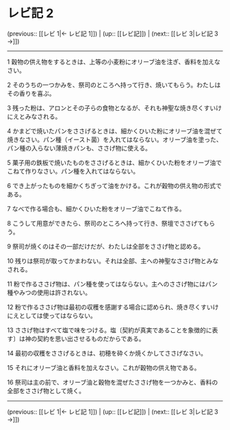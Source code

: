 # レビ記 2

(previous:: [[レビ 1|← レビ記 1]]) | (up:: [[レビ記]]) | (next:: [[レビ 3|レビ記 3 →]])

***




1 
穀物の供え物をするときは、上等の小麦粉にオリーブ油を注ぎ、香料を加えなさい。 



2 
そのうちの一つかみを、祭司のところへ持って行き、焼いてもらう。わたしはその香りを喜ぶ。 



3 
残った粉は、アロンとその子らの食物となるが、それも神聖な焼き尽くすいけにえとみなされる。 



4 
かまどで焼いたパンをささげるときは、細かくひいた粉にオリーブ油を混ぜて焼きなさい。パン種（イースト菌）を入れてはならない。オリーブ油を塗った、パン種の入らない薄焼きパンも、ささげ物に使える。 



5 
菓子用の鉄板で焼いたものをささげるときは、細かくひいた粉をオリーブ油でこねて作りなさい。パン種を入れてはならない。 



6 
でき上がったものを細かくちぎって油をかける。これが穀物の供え物の形式である。 



7 
なべで作る場合も、細かくひいた粉をオリーブ油でこねて作る。 



8 
こうして用意ができたら、祭司のところへ持って行き、祭壇でささげてもらう。 



9 
祭司が焼くのはその一部だけだが、わたしは全部をささげ物と認める。 



10 
残りは祭司が取ってかまわない。それは全部、主への神聖なささげ物とみなされる。 



11 
粉で作るささげ物は、パン種を使ってはならない。主へのささげ物にはパン種やみつの使用は許されない。 



12 
粉で作るささげ物は最初の収穫を感謝する場合に認められ、焼き尽くすいけにえとしては使ってはならない。 



13 
ささげ物はすべて塩で味をつける。塩〔契約が真実であることを象徴的に表す〕は神の契約を思い出させるものだからである。 



14 
最初の収穫をささげるときは、初穂を砕くか焼くかしてささげなさい。 



15 
それにオリーブ油と香料を加えなさい。これが穀物の供え物である。 



16 
祭司は主の前で、オリーブ油と穀物を混ぜたささげ物を一つかみと、香料の全部をささげ物として焼く。

***

(previous:: [[レビ 1|← レビ記 1]]) | (up:: [[レビ記]]) | (next:: [[レビ 3|レビ記 3 →]])

